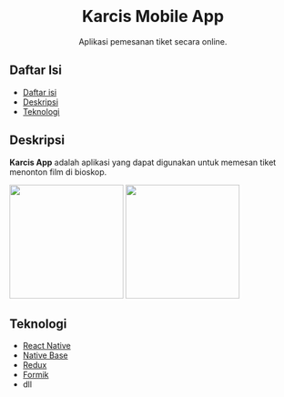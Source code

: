 <div align="center">
  <br>
  <h1><strong>Karcis Mobile App</strong></h1>
  <p>Aplikasi pemesanan tiket secara online.</p>

  <!-- [**View the Web App**](https://exceltodynamodbjson.vercel.app) -->
</div>

## Daftar Isi

- [Daftar isi](#daftar-isi)
- [Deskripsi](#deskripsi)
- [Teknologi](#teknologi)

## Deskripsi

**Karcis App** adalah aplikasi yang dapat digunakan untuk memesan tiket menonton film di bioskop.


<img src="https://res.cloudinary.com/dvzrmzldr/image/upload/v1674811541/ic_launcher_ymhpod.png" width="200">
<img src="https://res.cloudinary.com/dvzrmzldr/image/upload/v1674811679/Screenshot_20230127_162720_vsbtbp.png" width="200">


## Teknologi

- [React Native](https://reactnative.dev/)
- [Native Base](https://nativebase.io/)
- [Redux](https://redux-toolkit.js.org/)
- [Formik](https://formik.org/)
- dll
